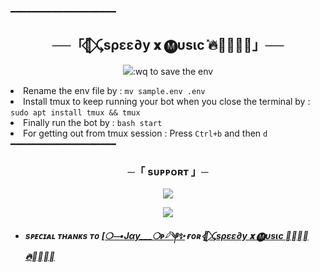 ━━━━━━━━━━━━━━━━━━━━

<h2 align="center">
    ──「🌿⃟ ⤹ѕρεε∂у 𝐱 🅜︎υѕιϲ ̽🔥꯭᪵᪳⟁」──
</h2>

<p align="center">
  <img src='https://te.legra.ph/file/62fa7c81c56c1ae31c844.jpg">
</p>

<p align="center">
<a href="https://github.com/anonymoustyping80/Speedyxmusic"><img src="https://img.shields.io/github/stars/anonymoustyping80/Speedyxmusic?color=black&logo=github&logoColor=black&style=for-the-badge" alt="Stars" /></a>
<a href="https://github.com/anonymoustyping80/Speedyxmusic/network/members"> <img src="https://img.shields.io/github/forks/anonymoustyping80/Speedyxmusic?color=black&logo=github&logoColor=black&style=for-the-badge" /></a>
<a href="https://github.com/anonymoustyping80/Speedyxmusic/blob/master/LICENSE"> <img src="https://img.shields.io/badge/License-MIT-blueviolet?style=for-the-badge" alt="License" /> </a>
<a href="https://www.python.org/"> <img src="https://img.shields.io/badge/Written%20in-Python-orange?style=for-the-badge&logo=python" alt="Python" /> </a>
<a href="https://github.com/anonymoustyping80/Speedyxmusic/commits/anonymoustyping80"> <img src="https://img.shields.io/github/last-commit/anonymoustyping80/Speedyxmusic?color=blue&logo=github&logoColor=green&style=for-the-badge" /></a>
</p>

━━━━━━━━━━━━━━━━━━━━
</h2>
<img src="https://readme-typing-svg.herokuapp.com?color=FF0000&width=420&lines=♦𝙳𝙴𝙿𝙻𝙾𝚈+𝙾𝙽+𝙷𝙴𝚁𝙾𝙺𝚄♦;📡+𝙽𝙾+𝙷𝙴𝚁𝙾𝙺𝚄+𝙱𝙰𝙽+𝙸𝚂𝚂𝚄𝙴+𝙰𝙻𝚂𝙾+𝚅𝙿𝚂+𝙳𝙴𝙿𝙻𝙾𝚈+📍+𝙿𝚁𝙴𝚂𝙴𝙽𝚃;❤️+𝙿𝙾𝚆𝙴𝚁𝙳+𝙱𝚈+🪬ᴳᵒᵈ Pʀɪᴍᴇ Aᴊᴀʏ »⃟🇮🇳+❍⏤‌•Јαу___❍‌ᴘ𓆪༆✨">

<p align="center">
  <img src="https://te.legra.ph/file/62fa7c81c56c1ae31c844.jpg">
</p>

<h3 align="center">
    ─「 ᴅᴇᴩʟᴏʏ ᴏɴ ʜᴇʀᴏᴋᴜ 」─
</h3>

<p align="center"><a href="https://dashboard.heroku.com/new?template=https://github.com/anonymoustyping80/Speedyxmusic"> <img src="https://img.shields.io/badge/Deploy%20On%20Heroku-black?style=for-the-badge&logo=heroku" width="220" height="38.45"/></a></p>

</p>

**𝙏𝙀𝙎𝙏 𝘽𝙊𝙏 ➣ [🌿⃟ ⤹ѕρεε∂у 𝐱 🅜︎υѕιϲ ⃪꯭̽⃕🔥꯭᪵᪳⟁](https://t.me/speedy_x_music_bot)**



<img src="https://readme-typing-svg.herokuapp.com?color=FF0000&width=420&lines=⚠️𝗙𝗢𝗥𝗞+𝗧𝗛𝗜𝗦+𝗥𝗘𝗣𝗢+𝗙𝗜𝗥𝗦𝗧𝗟𝗬⚠️">

<h3 align="center">
    ─「 ᴅᴇᴩʟᴏʏ ᴏɴ ʟᴏᴄᴀʟ ʜᴏsᴛ/ ᴠᴘs 」─
</h3>

- Get your [Necessary Variables](https://github.com/anonymoustyping80/Speedyxmusic/blob/master/sample.env)
- Upgrade and Update by :
`sudo apt-get update && sudo apt-get upgrade -y`
- Install Ffmpeg by :
`sudo apt-get install python3-pip ffmpeg -y`
- Install required packages by :
`sudo apt-get install python3-pip -y`
- Install pip by :
`sudo pip3 install -U pip`
- Install Node js by :
`curl -fssL https://deb.nodesource.com/setup_19.x | sudo -E bash - && sudo apt-get install nodejs -y && npm i -g npm`
- Clone the repository by :
`git clone https://github.com/anonymoustyping80/Speedyxmusic && cd BrandrdXMusic`
- Install requirements by :
`pip3 install -U -r requirements.txt`
- Fill your variables in the env by :
`vi sample.env`<br>
Press `I` on the keyboard for editing env<br>
Press `Ctrl+C` when you're done with editing env and `:wq` to save the env<br>
- Rename the env file by :
`mv sample.env .env`
- Install tmux to keep running your bot when you close the terminal by :
`sudo apt install tmux && tmux`
- Finally run the bot by :
`bash start`
- For getting out from tmux session : Press `Ctrl+b` and then `d`<br>
━━━━━━━━━━━━━━━━━━━━

<h3 align="center">
    ─「 sᴜᴩᴩᴏʀᴛ 」─
</h3>

<p align="center">
<a href="https://t.me/SPEEDY_PVT"><img src="https://img.shields.io/badge/-Support%20Group-blue.svg?style=for-the-badge&logo=Telegram"></a>
</p>

<p align="center">
<a href="https://t.me/SPEEDY_PVT"><img src="https://img.shields.io/badge/-Support%20Channel-blue.svg?style=for-the-badge&logo=Telegram"></a>
</p>

- <b> _sᴩᴇᴄɪᴀʟ ᴛʜᴀɴᴋs ᴛᴏ [[❍⏤‌•Јαу___❍‌ᴘ𓆪༆✨](https://github.com/anonymoustyping80) ғᴏʀ [🌿⃟ ⤹ѕρεε∂у 𝐱 🅜︎υѕιϲ ⃪꯭̽⃕🔥꯭᪵᪳⟁](https://t.me/SPEEDY_PVT)_</b>
